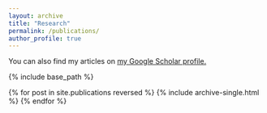 ```yaml
---
layout: archive
title: "Research"
permalink: /publications/
author_profile: true
---
```


You can also find my articles on <u><a href="https://scholar.google.com/citations?user=-fUDeigAAAAJ&hl=en">my Google Scholar profile</a>.</u>


{% include base_path %}

{% for post in site.publications reversed %}
  {% include archive-single.html %}
{% endfor %}
